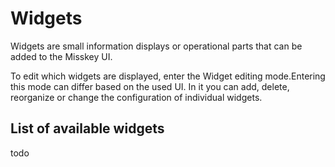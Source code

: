 # Widgets
Widgets are small information displays or operational parts that can be added to the Misskey UI.

To edit which widgets are displayed, enter the Widget editing mode.Entering this mode can differ based on the used UI. In it you can add, delete, reorganize or change the configuration of individual widgets.

## List of available widgets
todo
